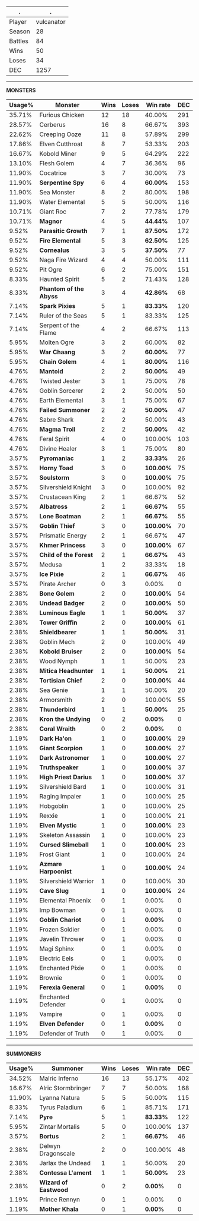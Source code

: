 .|.
|-|-
Player|vulcanator
Season|28
Battles|84
Wins|50
Loses|34
DEC|1257

---
**MONSTERS**

Usage%|Monster|Wins|Loses|Win rate|DEC|
-|-|-|-|-|-|
35.71%|Furious Chicken|12|18|40.00%|291|
28.57%|Cerberus|16|8|66.67%|393|
22.62%|Creeping Ooze|11|8|57.89%|299|
17.86%|Elven Cutthroat|8|7|53.33%|203|
16.67%|Kobold Miner|9|5|64.29%|222|
13.10%|Flesh Golem|4|7|36.36%|96|
11.90%|Cocatrice|3|7|30.00%|73|
11.90%|**Serpentine Spy**|6|4|**60.00%**|153|
11.90%|Sea Monster|8|2|80.00%|198|
11.90%|Water Elemental|5|5|50.00%|116|
10.71%|Giant Roc|7|2|77.78%|179|
10.71%|**Magnor**|4|5|**44.44%**|107|
9.52%|**Parasitic Growth**|7|1|**87.50%**|172|
9.52%|**Fire Elemental**|5|3|**62.50%**|125|
9.52%|**Cornealus**|3|5|**37.50%**|77|
9.52%|Naga Fire Wizard|4|4|50.00%|111|
9.52%|Pit Ogre|6|2|75.00%|151|
8.33%|Haunted Spirit|5|2|71.43%|128|
8.33%|**Phantom of the Abyss**|3|4|**42.86%**|68|
7.14%|**Spark Pixies**|5|1|**83.33%**|120|
7.14%|Ruler of the Seas|5|1|83.33%|125|
7.14%|Serpent of the Flame|4|2|66.67%|113|
5.95%|Molten Ogre|3|2|60.00%|82|
5.95%|**War Chaang**|3|2|**60.00%**|77|
5.95%|**Chain Golem**|4|1|**80.00%**|116|
4.76%|**Mantoid**|2|2|**50.00%**|49|
4.76%|Twisted Jester|3|1|75.00%|78|
4.76%|Goblin Sorcerer|2|2|50.00%|50|
4.76%|Earth Elemental|3|1|75.00%|67|
4.76%|**Failed Summoner**|2|2|**50.00%**|47|
4.76%|Sabre Shark|2|2|50.00%|43|
4.76%|**Magma Troll**|2|2|**50.00%**|42|
4.76%|Feral Spirit|4|0|100.00%|103|
4.76%|Divine Healer|3|1|75.00%|80|
3.57%|**Pyromaniac**|1|2|**33.33%**|26|
3.57%|**Horny Toad**|3|0|**100.00%**|75|
3.57%|**Soulstorm**|3|0|**100.00%**|75|
3.57%|Silvershield Knight|3|0|100.00%|92|
3.57%|Crustacean King|2|1|66.67%|52|
3.57%|**Albatross**|2|1|**66.67%**|55|
3.57%|**Lone Boatman**|2|1|**66.67%**|55|
3.57%|**Goblin Thief**|3|0|**100.00%**|70|
3.57%|Prismatic Energy|2|1|66.67%|47|
3.57%|**Khmer Princess**|3|0|**100.00%**|67|
3.57%|**Child of the Forest**|2|1|**66.67%**|43|
3.57%|Medusa|1|2|33.33%|18|
3.57%|**Ice Pixie**|2|1|**66.67%**|46|
3.57%|Pirate Archer|0|3|0.00%|0|
2.38%|**Bone Golem**|2|0|**100.00%**|54|
2.38%|**Undead Badger**|2|0|**100.00%**|50|
2.38%|**Luminous Eagle**|1|1|**50.00%**|37|
2.38%|**Tower Griffin**|2|0|**100.00%**|61|
2.38%|**Shieldbearer**|1|1|**50.00%**|31|
2.38%|Goblin Mech|2|0|100.00%|49|
2.38%|**Kobold Bruiser**|2|0|**100.00%**|54|
2.38%|Wood Nymph|1|1|50.00%|23|
2.38%|**Mitica Headhunter**|1|1|**50.00%**|21|
2.38%|**Tortisian Chief**|2|0|**100.00%**|44|
2.38%|Sea Genie|1|1|50.00%|20|
2.38%|Armorsmith|2|0|100.00%|55|
2.38%|**Thunderbird**|1|1|**50.00%**|25|
2.38%|**Kron the Undying**|0|2|**0.00%**|0|
2.38%|**Coral Wraith**|0|2|**0.00%**|0|
1.19%|**Dark Ha'on**|1|0|**100.00%**|29|
1.19%|**Giant Scorpion**|1|0|**100.00%**|27|
1.19%|**Dark Astronomer**|1|0|**100.00%**|27|
1.19%|**Truthspeaker**|1|0|**100.00%**|37|
1.19%|**High Priest Darius**|1|0|**100.00%**|37|
1.19%|Silvershield Bard|1|0|100.00%|31|
1.19%|Raging Impaler|1|0|100.00%|25|
1.19%|Hobgoblin|1|0|100.00%|25|
1.19%|Rexxie|1|0|100.00%|21|
1.19%|**Elven Mystic**|1|0|**100.00%**|23|
1.19%|Skeleton Assassin|1|0|100.00%|23|
1.19%|**Cursed Slimeball**|1|0|**100.00%**|23|
1.19%|Frost Giant|1|0|100.00%|24|
1.19%|**Azmare Harpoonist**|1|0|**100.00%**|24|
1.19%|Silvershield Warrior|1|0|100.00%|30|
1.19%|**Cave Slug**|1|0|**100.00%**|24|
1.19%|Elemental Phoenix|0|1|0.00%|0|
1.19%|Imp Bowman|0|1|0.00%|0|
1.19%|**Goblin Chariot**|0|1|**0.00%**|0|
1.19%|Frozen Soldier|0|1|0.00%|0|
1.19%|Javelin Thrower|0|1|0.00%|0|
1.19%|Magi Sphinx|0|1|0.00%|0|
1.19%|Electric Eels|0|1|0.00%|0|
1.19%|Enchanted Pixie|0|1|0.00%|0|
1.19%|Brownie|0|1|0.00%|0|
1.19%|**Ferexia General**|0|1|**0.00%**|0|
1.19%|Enchanted Defender|0|1|0.00%|0|
1.19%|Vampire|0|1|0.00%|0|
1.19%|**Elven Defender**|0|1|**0.00%**|0|
1.19%|Defender of Truth|0|1|0.00%|0|

---
**SUMMONERS**

Usage%|Summoner|Wins|Loses|Win rate|DEC|
-|-|-|-|-|-|
34.52%|Malric Inferno|16|13|55.17%|402|
16.67%|Alric Stormbringer|7|7|50.00%|168|
11.90%|Lyanna Natura|5|5|50.00%|115|
8.33%|Tyrus Paladium|6|1|85.71%|171|
7.14%|**Pyre**|5|1|**83.33%**|122|
5.95%|Zintar Mortalis|5|0|100.00%|137|
3.57%|**Bortus**|2|1|**66.67%**|46|
2.38%|Delwyn Dragonscale|2|0|100.00%|48|
2.38%|Jarlax the Undead|1|1|50.00%|20|
2.38%|**Contessa L'ament**|1|1|**50.00%**|23|
2.38%|**Wizard of Eastwood**|0|2|**0.00%**|0|
1.19%|Prince Rennyn|0|1|0.00%|0|
1.19%|**Mother Khala**|0|1|**0.00%**|0|

